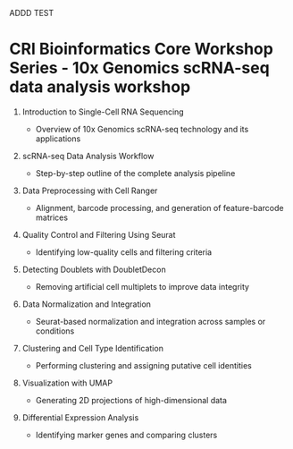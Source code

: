 ADDD TEST

# CRI Bioinformatics Core Workshop Series - 10x Genomics scRNA-seq data analysis workshop

1. Introduction to Single-Cell RNA Sequencing
   + Overview of 10x Genomics scRNA-seq technology and its applications

2. scRNA-seq Data Analysis Workflow
   + Step-by-step outline of the complete analysis pipeline

3. Data Preprocessing with Cell Ranger
   + Alignment, barcode processing, and generation of feature-barcode matrices

4. Quality Control and Filtering Using Seurat
   + Identifying low-quality cells and filtering criteria

5. Detecting Doublets with DoubletDecon
   + Removing artificial cell multiplets to improve data integrity

6. Data Normalization and Integration
   + Seurat-based normalization and integration across samples or conditions

7. Clustering and Cell Type Identification
   + Performing clustering and assigning putative cell identities

8. Visualization with UMAP
   + Generating 2D projections of high-dimensional data

9. Differential Expression Analysis
   + Identifying marker genes and comparing clusters
